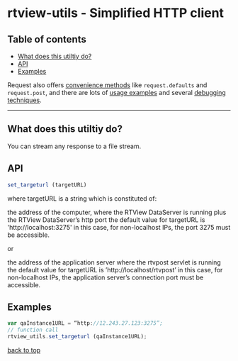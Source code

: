 
# rtview-utils - Simplified HTTP client


## Table of contents

- [What does this utiltiy do?](#what-does-this-utiltiy-do?)
- [API](#api)
- [Examples](#examples)


Request also offers [convenience methods](#convenience-methods) like
`request.defaults` and `request.post`, and there are
lots of [usage examples](#examples) and several
[debugging techniques](#debugging).


---


## What does this utiltiy do?

You can stream any response to a file stream.


## API

```js
set_targeturl (targetURL) 
```

where targetURL is a string which is constituted of: 

the address of the computer, where the RTView DataServer is running plus the RTView DataServer’s http port
the default value for targetURL is 'http://localhost:3275'
in this case, for non-localhost IPs, the port 3275 must be accessible.

or

the address of the application server where the rtvpost servlet is running
the default value for targetURL is ’http://localhost/rtvpost’
in this case, for non-localhost IPs, the application server’s connection port must be accessible.


## Examples

```js
var qaInstance1URL = “http://12.243.27.123:3275”;
// function call
rtview_utils.set_targeturl (qaInstance1URL);

```


[back to top](#table-of-contents)
